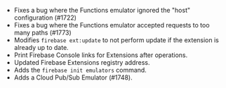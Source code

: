 * Fixes a bug where the Functions emulator ignored the "host" configuration (#1722)
* Fixes a bug where the Functions emulator accepted requests to too many paths (#1773)
* Modifies `firebase ext:update` to not perform update if the extension is already up to date.
* Print Firebase Console links for Extensions after operations.
* Updated Firebase Extensions registry address.
* Adds the `firebase init emulators` command.
* Adds a Cloud Pub/Sub Emulator (#1748).
